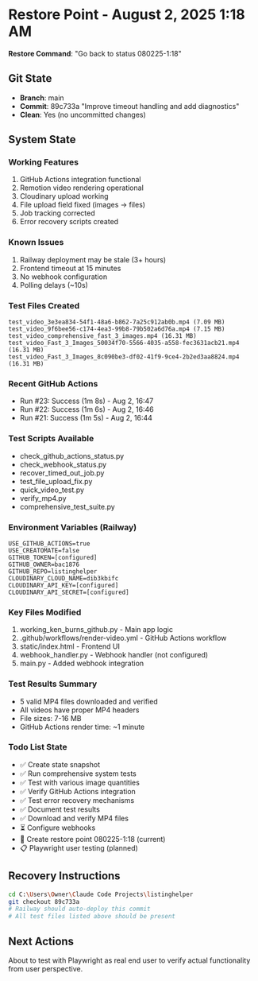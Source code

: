 # Restore Point - August 2, 2025 1:18 AM
**Restore Command**: "Go back to status 080225-1:18"

## Git State
- **Branch**: main  
- **Commit**: 89c733a "Improve timeout handling and add diagnostics"
- **Clean**: Yes (no uncommitted changes)

## System State

### Working Features
1. GitHub Actions integration functional
2. Remotion video rendering operational  
3. Cloudinary upload working
4. File upload field fixed (images → files)
5. Job tracking corrected
6. Error recovery scripts created

### Known Issues
1. Railway deployment may be stale (3+ hours)
2. Frontend timeout at 15 minutes
3. No webhook configuration
4. Polling delays (~10s)

### Test Files Created
```
test_video_3e3ea834-54f1-48a6-b862-7a25c912ab0b.mp4 (7.09 MB)
test_video_9f6bee56-c174-4ea3-99b8-79b502a6d76a.mp4 (7.15 MB)
test_video_comprehensive_fast_3_images.mp4 (16.31 MB)
test_video_Fast_3_Images_50034f70-5566-4035-a558-fec3631acb21.mp4 (16.31 MB)
test_video_Fast_3_Images_8c090be3-df02-41f9-9ce4-2b2ed3aa8824.mp4 (16.31 MB)
```

### Recent GitHub Actions
- Run #23: Success (1m 8s) - Aug 2, 16:47
- Run #22: Success (1m 6s) - Aug 2, 16:46
- Run #21: Success (1m 5s) - Aug 2, 16:44

### Test Scripts Available
- check_github_actions_status.py
- check_webhook_status.py  
- recover_timed_out_job.py
- test_file_upload_fix.py
- quick_video_test.py
- verify_mp4.py
- comprehensive_test_suite.py

### Environment Variables (Railway)
```
USE_GITHUB_ACTIONS=true
USE_CREATOMATE=false
GITHUB_TOKEN=[configured]
GITHUB_OWNER=bac1876
GITHUB_REPO=listinghelper
CLOUDINARY_CLOUD_NAME=dib3kbifc
CLOUDINARY_API_KEY=[configured]
CLOUDINARY_API_SECRET=[configured]
```

### Key Files Modified
1. working_ken_burns_github.py - Main app logic
2. .github/workflows/render-video.yml - GitHub Actions workflow
3. static/index.html - Frontend UI
4. webhook_handler.py - Webhook handler (not configured)
5. main.py - Added webhook integration

### Test Results Summary
- 5 valid MP4 files downloaded and verified
- All videos have proper MP4 headers
- File sizes: 7-16 MB
- GitHub Actions render time: ~1 minute

### Todo List State
- ✅ Create state snapshot
- ✅ Run comprehensive system tests
- ✅ Test with various image quantities
- ✅ Verify GitHub Actions integration
- ✅ Test error recovery mechanisms
- ✅ Document test results
- ✅ Download and verify MP4 files
- ⏳ Configure webhooks
- 🔄 Create restore point 080225-1:18 (current)
- 📋 Playwright user testing (planned)

## Recovery Instructions
```bash
cd C:\Users\Owner\Claude Code Projects\listinghelper
git checkout 89c733a
# Railway should auto-deploy this commit
# All test files listed above should be present
```

## Next Actions
About to test with Playwright as real end user to verify actual functionality from user perspective.